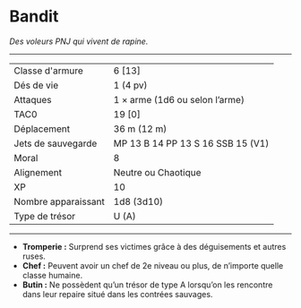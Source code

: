 # Bandit


*Des voleurs PNJ qui vivent de rapine.*

-----

|                     |                                   |
| ------------------- | --------------------------------- |
| Classe d'armure     | 6 \[13\]                          |
| Dés de vie          | 1 (4 pv)                          |
| Attaques            | 1 × arme (1d6 ou selon l’arme)    |
| TAC0                | 19 \[0\]                          |
| Déplacement         | 36 m (12 m)                       |
| Jets de sauvegarde  | MP 13 B 14 PP 13 S 16 SSB 15 (V1) |
| Moral               | 8                                 |
| Alignement          | Neutre ou Chaotique               |
| XP                  | 10                                |
| Nombre apparaissant | 1d8 (3d10)                        |
| Type de trésor      | U (A)                             |

-----

  - **Tromperie :** Surprend ses victimes grâce à des déguisements et
    autres ruses.
  - **Chef :** Peuvent avoir un chef de 2e niveau ou plus, de n’importe
    quelle classe humaine.
  - **Butin :** Ne possèdent qu’un trésor de type A lorsqu’on les
    rencontre dans leur repaire situé dans les contrées sauvages.